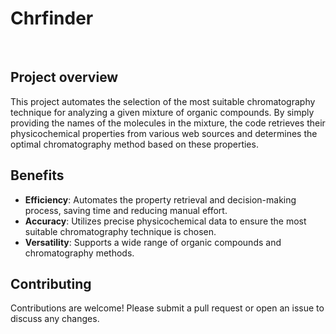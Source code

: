 # Chrfinder

<br>

## Project overview

This project automates the selection of the most suitable chromatography technique for analyzing a given mixture of organic compounds. By simply providing the names of the molecules in the mixture, the code retrieves their physicochemical properties from various web sources and determines the optimal chromatography method based on these properties.

## Benefits

- **Efficiency**: Automates the property retrieval and decision-making process, saving time and reducing manual effort.
- **Accuracy**: Utilizes precise physicochemical data to ensure the most suitable chromatography technique is chosen.
- **Versatility**: Supports a wide range of organic compounds and chromatography methods.

## Contributing
Contributions are welcome! Please submit a pull request or open an issue to discuss any changes.
